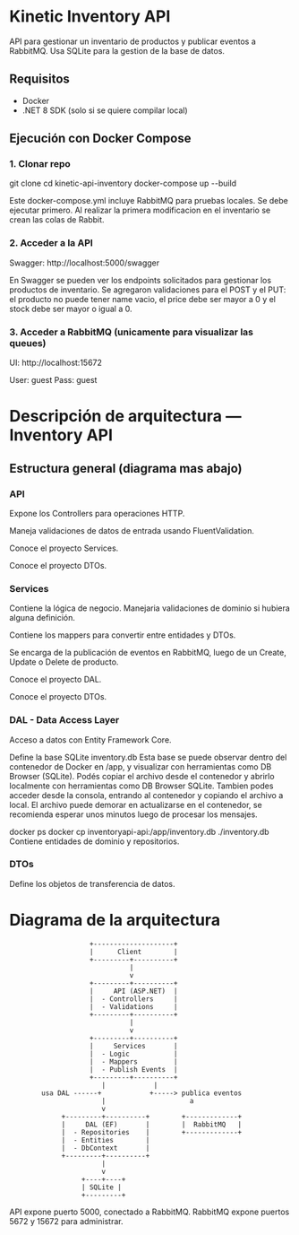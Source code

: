 # Kinetic Inventory API
API para gestionar un inventario de productos y publicar eventos a RabbitMQ. Usa SQLite para la gestion de la base de datos.

## Requisitos

- Docker
- .NET 8 SDK (solo si se quiere compilar local)

## Ejecución con Docker Compose

### 1. Clonar repo

git clone <url-repo-inventory>
cd kinetic-api-inventory
docker-compose up --build

Este docker-compose.yml incluye RabbitMQ para pruebas locales. Se debe ejecutar primero. Al realizar la primera modificacion en el inventario se crean las colas de Rabbit.

### 2. Acceder a la API
Swagger: http://localhost:5000/swagger

En Swagger se pueden ver los endpoints solicitados para gestionar los productos de inventario.
Se agregaron validaciones para el POST y el PUT: el producto no puede tener name vacio, el price debe ser mayor a 0 y el stock debe ser mayor o igual a 0. 

### 3. Acceder a RabbitMQ (unicamente para visualizar las queues)
UI: http://localhost:15672

User: guest
Pass: guest

# Descripción de arquitectura — Inventory API
## Estructura general (diagrama mas abajo)

### API
Expone los Controllers para operaciones HTTP.

Maneja validaciones de datos de entrada usando FluentValidation.

Conoce el proyecto Services.

Conoce el proyecto DTOs.

### Services

Contiene la lógica de negocio. Manejaria validaciones de dominio si hubiera alguna definición.

Contiene los mappers para convertir entre entidades y DTOs.

Se encarga de la publicación de eventos en RabbitMQ, luego de un Create, Update o Delete de producto.

Conoce el proyecto DAL.

Conoce el proyecto DTOs.

### DAL - Data Access Layer

Acceso a datos con Entity Framework Core.

Define la base SQLite inventory.db
Esta base se puede observar dentro del contenedor de Docker en /app, y visualizar con herramientas como DB Browser (SQLite).
Podés copiar el archivo desde el contenedor y abrirlo localmente con herramientas como DB Browser SQLite.
Tambien podes acceder desde la consola, entrando al contenedor y copiando el archivo a local. El archivo puede demorar en actualizarse en el contenedor, se recomienda esperar unos minutos luego de procesar los mensajes.

docker ps
docker cp inventoryapi-api:/app/inventory.db ./inventory.db
Contiene entidades de dominio y repositorios.

### DTOs

Define los objetos de transferencia de datos.

# Diagrama de la arquitectura

                        +--------------------+
                        |      Client        |
                        +---------+----------+
                                  |
                                  v
                        +---------+----------+
                        |     API (ASP.NET)  |
                        |  - Controllers     |
                        |  - Validations     |
                        +---------+----------+
                                  |
                                  v
                        +---------+----------+
                        |     Services       |
                        |  - Logic           |
                        |  - Mappers         |
                        |  - Publish Events  |
                        +---------+----------+
                           |            |
            usa DAL ------+            +-----> publica eventos
                           |                     a
                           v
                 +---------+----------+        +-------------+
                 |     DAL (EF)       |        |  RabbitMQ   |
                 |  - Repositories    |        +-------------+
                 |  - Entities        |
                 |  - DbContext       |
                 +---------+----------+
                           |
                           v
                      +----+----+
                      | SQLite |
                      +---------+

API expone puerto 5000, conectado a RabbitMQ.
RabbitMQ expone puertos 5672 y 15672 para administrar.


